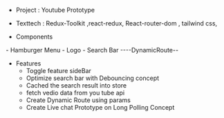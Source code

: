 - Project : Youtube Prototype
- Texttech : Redux-Toolkit ,react-redux,  React-router-dom , tailwind css,

- Components
 <Head>
   - Hamburger Menu
   - Logo
   - Search Bar
  <Body>
     <SideBar>
     <HeroSection>
          <ButtonList>
          <VedioContainer>--<VedioCard>--DynamicRoute--<WatchPage>
                                                           <LiveChat>
                                                                <ChatMessage>
                                                           <InputBox>

- Features
   - Toggle feature sideBar 
   - Optimize search bar with Debouncing concept 
   - Cached the search result into store 
   - fetch vedio data from you tube api 
   - Create Dynamic Route using params 
   - Create Live chat Prototype on Long Polling Concept 
 
   